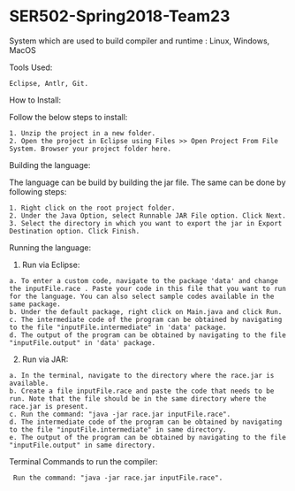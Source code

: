 # SER502-Spring2018-Team23
System which are used to build compiler and runtime : Linux, Windows, MacOS

Tools Used:

    Eclipse, Antlr, Git.

How to Install:

  Follow the below steps to install:
    
    1. Unzip the project in a new folder.
    2. Open the project in Eclipse using Files >> Open Project From File System. Browser your project folder here.

Building the language:

  The language can be build by building the jar file. The same can be done by following steps:
    
    1. Right click on the root project folder.
    2. Under the Java Option, select Runnable JAR File option. Click Next.
    3. Select the directory in which you want to export the jar in Export Destination option. Click Finish.

Running the language:

  1. Run via Eclipse:
  
    a. To enter a custom code, navigate to the package 'data' and change the inputFile.race . Paste your code in this file that you want to run for the language. You can also select sample codes available in the same package.
    b. Under the default package, right click on Main.java and click Run.
    c. The intermediate code of the program can be obtained by navigating to the file "inputFile.intermediate" in 'data' package.
    d. The output of the program can be obtained by navigating to the file "inputFile.output" in 'data' package.
    
  2. Run via JAR:
  
    a. In the terminal, navigate to the directory where the race.jar is available.
    b. Create a file inputFile.race and paste the code that needs to be run. Note that the file should be in the same directory where the race.jar is present.
    c. Run the command: "java -jar race.jar inputFile.race".
    d. The intermediate code of the program can be obtained by navigating to the file "inputFile.intermediate" in same directory.
    e. The output of the program can be obtained by navigating to the file "inputFile.output" in same directory.
  
  
Terminal Commands to run the compiler:
  
     Run the command: "java -jar race.jar inputFile.race".
